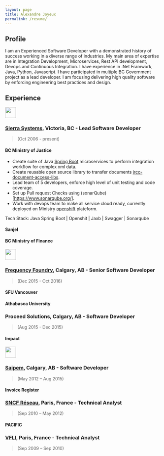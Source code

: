 ```yaml
---
layout: page
title: Alexandre Joyeux
permalink: /resume/
---
```


## Profile

I am an Experienced Software Developer with a demonstrated history of success working in a diverse range of industries. My main area of expertise are in Integration Development, Microservices, Rest API development, Devops and Continuous Integration. I have experience in .Net Framwork, Java, Python, Javascript. I have participated in multiple BC Government project as a lead developer. I am focusing delivering high quality software by enforcing engineering best practices and design.

## Experience

<img src="https://www.sierrasystems.com/wp-content/uploads/Sierra-Systems-NTT-Company-Logo.png"  height="35"   />

### [Sierra Systems](https://www.sierrasystems.com), Victoria, BC - Lead Software Developer

> (Oct 2006 - present)

#### BC Ministry of Justice

* Create suite of Java [Spring Boot](https://spring.io/projects/spring-boot) microservices to perform integration workflow for complex xml data.
* Create reusable open source library to transfer documents [jrcc-document-access-libs](https://github.com/bcgov/jrcc-document-access-libs).
* Lead team of 5 developers, enforce high level of unit testing and code coverage.
* Set up Pull request Checks using (sonarQube)[https://www.sonarqube.org/].
* Work with devops team to make all service cloud ready, currently deployed on Ministry [openshift](https://www.openshift.com/) plateform.

Tech Stack: Java Spring Boot | Openshit | Jaxb | Swagger | Sonarqube

#### Sanjel

#### BC Ministry of Finance

<img src="http://frequencyfoundry.ca/wordpress/wp-content/themes/frequencyfoundary/images/logo_red.png"  height="35"   />

### [Frequency Foundry](http://frequencyfoundry.ca), Calgary, AB - Senior Software Developer

> (Dec 2015 - Oct 2016)

#### SFU Vancouver

#### Athabasca University

### Proceed Solutions, Calgary, AB - Software Developer

> (Aug 2015 - Dec 2015)

#### Impact

<img src="https://www.nicepng.com/png/full/164-1644460_saipem-logo-engineering-oil-and-gas-logo-saipem.png"  height="35"   />

### [Saipem](https://www.saipem.com/en), Calgary, AB - Software Developer

> (May 2012 – Aug 2015)

#### Invoice Register

### [SNCF Réseau](https://www.sncf-reseau.com/en), Paris, France - Technical Analyst

> (Sep 2010 – May 2012)

#### PACIFIC

### [VFLI](https://www.vfli.fr/en), Paris, France - Technical Analyst 

> (Sep 2009 – Sep 2010)